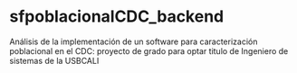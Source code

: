# sfpoblacionalCDC_backend
Análisis de la implementación de un software para caracterización poblacional en el CDC: proyecto de grado para optar titulo de Ingeniero de sistemas de la USBCALI
